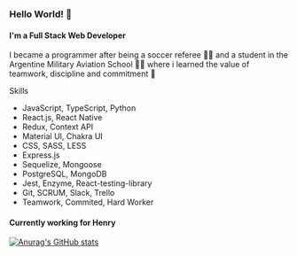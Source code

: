 ### Hello World! 👋
#### I'm a Full Stack Web Developer

I became a programmer after being a soccer referee 👨‍⚖️ and a student in the Argentine Military Aviation School 🧑‍✈️ where i learned the value of teamwork, discipline and commitment 💪

Skills

- JavaScript, TypeScript, Python
- React.js, React Native
- Redux, Context API
- Material UI, Chakra UI
- CSS, SASS, LESS
- Express.js
- Sequelize, Mongoose
- PostgreSQL, MongoDB
- Jest, Enzyme, React-testing-library
- Git, SCRUM, Slack, Trello
- Teamwork, Commited, Hard Worker

#### Currently working for Henry

[![Anurag's GitHub stats](https://github-readme-stats.vercel.app/api?username=Lean-Nic97&hide=stars,issues&count_private=true&show_icons=true)](https://github.com/anuraghazra/github-readme-stats)

<!--
**Lean-Nic97/Lean-Nic97** is a ✨ _special_ ✨ repository because its `README.md` (this file) appears on your GitHub profile.

Here are some ideas to get you started:

- 🔭 I’m currently working on ...
- 🌱 I’m currently learning ...
- 👯 I’m looking to collaborate on ...
- 🤔 I’m looking for help with ...
- 💬 Ask me about ...
- 📫 How to reach me: ...
- 😄 Pronouns: ...
- ⚡ Fun fact: ...
-->
